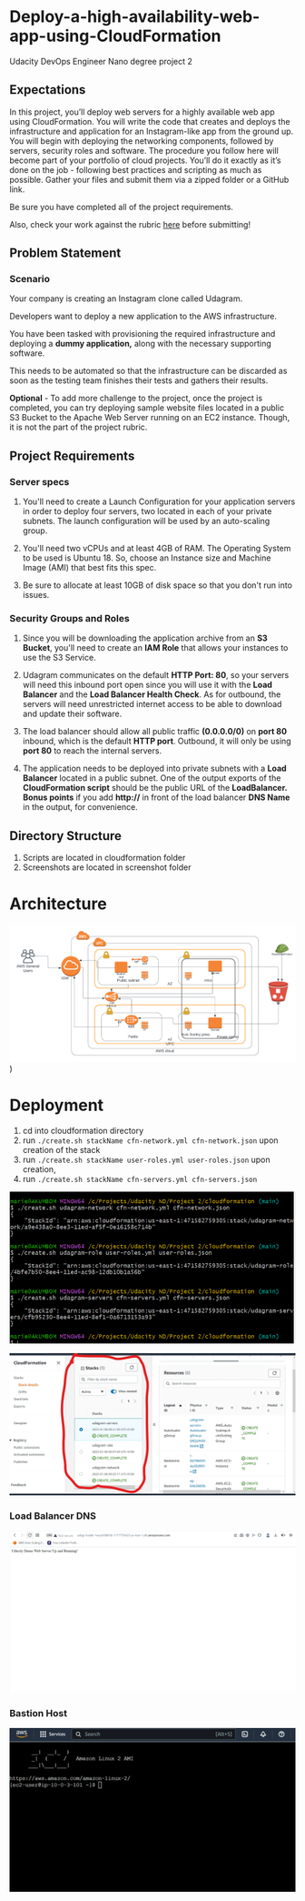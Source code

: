 # Deploy-a-high-availability-web-app-using-CloudFormation
Udacity DevOps Engineer Nano degree project 2

## Expectations
In this project, you’ll deploy web servers for a highly available web app using CloudFormation. You will write the code that creates and deploys the infrastructure and application for an Instagram-like app from the ground up. You will begin with deploying the networking components, followed by servers, security roles and software. The procedure you follow here will become part of your portfolio of cloud projects. You’ll do it exactly as it’s done on the job - following best practices and scripting as much as possible.
Gather your files and submit them via a zipped folder or a GitHub link.

Be sure you have completed all of the project requirements.

Also, check your work against the rubric [here](https://review.udacity.com/#!/rubrics/2556/view) before submitting!


## Problem Statement
### Scenario
Your company is creating an Instagram clone called Udagram.

Developers want to deploy a new application to the AWS infrastructure.

You have been tasked with provisioning the required infrastructure and deploying a **dummy  application,** along with the necessary supporting software.

This needs to be automated so that the infrastructure can be discarded as soon as the testing team finishes their tests and gathers their results.

**Optional** - To add more challenge to the project, once the project is completed, you can try deploying sample website files located in a public S3 Bucket to the Apache Web Server running on an EC2 instance. Though, it is not the part of the project rubric.


## Project Requirements
### Server specs

1. You'll need to create a Launch Configuration for your application servers in order to deploy four servers, two located in each of your private subnets. The launch configuration will be used by an auto-scaling group.

2. You'll need two vCPUs and at least 4GB of RAM. The Operating System to be used is Ubuntu 18. So, choose an Instance size and Machine Image (AMI) that best fits this spec.

3. Be sure to allocate at least 10GB of disk space so that you don't run into issues. 


### Security Groups and Roles

1. Since you will be downloading the application archive from an **S3 Bucket**, you'll need to create an **IAM Role** that allows your instances to use the S3 Service.

2. Udagram communicates on the default **HTTP Port: 80**, so your servers will need this inbound port open since you will use it with the **Load Balancer** and the **Load Balancer Health Check**. As for outbound, the servers will need unrestricted internet access to be able to download and update their software.

3. The load balancer should allow all public traffic **(0.0.0.0/0)** on **port 80** inbound, which is the default **HTTP port**. Outbound, it will only be using **port 80** to reach the internal servers.

4. The application needs to be deployed into private subnets with a **Load Balancer** located in a public subnet.
One of the output exports of the **CloudFormation script** should be the public URL of the **LoadBalancer. Bonus points** if you add **http://** in front of the load balancer **DNS Name** in the output, for convenience.

## Directory Structure
1. Scripts are located in cloudformation folder
2. Screenshots are located in screenshot folder

# Architecture 
![architecure.jpeg](https://raw.githubusercontent.com/marietta-a/Deploy-a-high-availability-web-app-using-CloudFormation/main/architecture.png))


# Deployment

1. cd into cloudformation directory
2. run ``./create.sh stackName cfn-network.yml cfn-network.json`` upon creation of the stack
3. run ``./create.sh stackName user-roles.yml user-roles.json`` upon creation,
4. run ``./create.sh stackName cfn-servers.yml cfn-servers.json``

![sample deployment script](https://raw.githubusercontent.com/marietta-a/Deploy-a-high-availability-web-app-using-CloudFormation/main/screenshots/01.%20deploymentScript.png)

![sample deployed stack](https://raw.githubusercontent.com/marietta-a/Deploy-a-high-availability-web-app-using-CloudFormation/main/screenshots/02.%20deployedStack.jpg)

### Load Balancer DNS
![Load Balancer DNS](https://raw.githubusercontent.com/marietta-a/Deploy-a-high-availability-web-app-using-CloudFormation/main/screenshots/loadbalancerDns.png)

### Bastion Host 
![Bastion Host](https://raw.githubusercontent.com/marietta-a/Deploy-a-high-availability-web-app-using-CloudFormation/main/screenshots/bastionHost.png)

